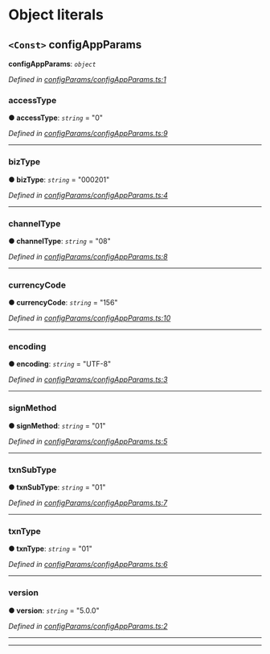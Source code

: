 

# Object literals

<a id="configappparams"></a>

## `<Const>` configAppParams

**configAppParams**: *`object`*

*Defined in [configParams/configAppParams.ts:1](https://github.com/yc-node-typescript/unionpay/blob/343e74a/src/configParams/configAppParams.ts#L1)*

<a id="configappparams.accesstype"></a>

###  accessType

**● accessType**: *`string`* = "0"

*Defined in [configParams/configAppParams.ts:9](https://github.com/yc-node-typescript/unionpay/blob/343e74a/src/configParams/configAppParams.ts#L9)*

___
<a id="configappparams.biztype"></a>

###  bizType

**● bizType**: *`string`* = "000201"

*Defined in [configParams/configAppParams.ts:4](https://github.com/yc-node-typescript/unionpay/blob/343e74a/src/configParams/configAppParams.ts#L4)*

___
<a id="configappparams.channeltype"></a>

###  channelType

**● channelType**: *`string`* = "08"

*Defined in [configParams/configAppParams.ts:8](https://github.com/yc-node-typescript/unionpay/blob/343e74a/src/configParams/configAppParams.ts#L8)*

___
<a id="configappparams.currencycode"></a>

###  currencyCode

**● currencyCode**: *`string`* = "156"

*Defined in [configParams/configAppParams.ts:10](https://github.com/yc-node-typescript/unionpay/blob/343e74a/src/configParams/configAppParams.ts#L10)*

___
<a id="configappparams.encoding"></a>

###  encoding

**● encoding**: *`string`* = "UTF-8"

*Defined in [configParams/configAppParams.ts:3](https://github.com/yc-node-typescript/unionpay/blob/343e74a/src/configParams/configAppParams.ts#L3)*

___
<a id="configappparams.signmethod"></a>

###  signMethod

**● signMethod**: *`string`* = "01"

*Defined in [configParams/configAppParams.ts:5](https://github.com/yc-node-typescript/unionpay/blob/343e74a/src/configParams/configAppParams.ts#L5)*

___
<a id="configappparams.txnsubtype"></a>

###  txnSubType

**● txnSubType**: *`string`* = "01"

*Defined in [configParams/configAppParams.ts:7](https://github.com/yc-node-typescript/unionpay/blob/343e74a/src/configParams/configAppParams.ts#L7)*

___
<a id="configappparams.txntype"></a>

###  txnType

**● txnType**: *`string`* = "01"

*Defined in [configParams/configAppParams.ts:6](https://github.com/yc-node-typescript/unionpay/blob/343e74a/src/configParams/configAppParams.ts#L6)*

___
<a id="configappparams.version"></a>

###  version

**● version**: *`string`* = "5.0.0"

*Defined in [configParams/configAppParams.ts:2](https://github.com/yc-node-typescript/unionpay/blob/343e74a/src/configParams/configAppParams.ts#L2)*

___

___

